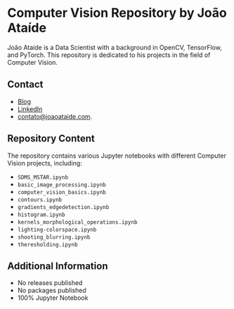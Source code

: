 # Computer Vision Repository by João Ataíde

João Ataíde is a Data Scientist with a background in OpenCV, TensorFlow, and PyTorch. This repository is dedicated to his projects in the field of Computer Vision.

## Contact
- [Blog](https://joaoataide.com)
- [LinkedIn](https://www.linkedin.com/in/jvataidee/)
- [contato@joaoataide.com](mailto:contato@joaoataide.com).

## Repository Content
The repository contains various Jupyter notebooks with different Computer Vision projects, including:

- `SDMS_MSTAR.ipynb`
- `basic_image_processing.ipynb`
- `computer_vision_basics.ipynb`
- `contours.ipynb`
- `gradients_edgedetection.ipynb`
- `histogram.ipynb`
- `kernels_morphological_operations.ipynb`
- `lighting-colorspace.ipynb`
- `shooting_blurring.ipynb`
- `theresholding.ipynb`

## Additional Information
- No releases published
- No packages published
- 100% Jupyter Notebook
